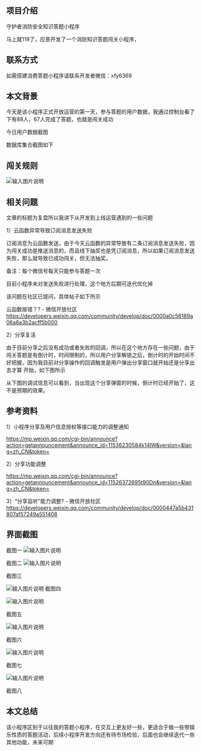 ## 项目介绍
守护者消防安全知识答题小程序

马上就119了，应景开发了一个消防知识答题闯关小程序，

## 联系方式

如需搭建消费答题小程序请联系开发者微信：xfy6369

## 本文背景
今天是该小程序正式开放运营的第一天，参与答题的用户数据，我通过控制台看了下有88人，67人完成了答题，也就是闯关成功

今日用户数据截图



数据库集合截图如下



## 闯关规则

![输入图片说明](https://images.gitee.com/uploads/images/2020/1107/142244_3117686b_1307964.png "屏幕截图.png")


## 相关问题
文章的标题为复盘所以我讲下从开发到上线运营遇到的一些问题

1）云函数异常导致订阅消息发送失败

订阅消息为云函数发送，由于今天云函数的异常导致有二条订阅消息发送失败，因为闯关成功是推送消息的，而且线下抽奖也是凭订阅消息，所以如果订阅消息发送失败，那么就导致已成功闯关，但无法抽奖。

备注：每个微信号每天只能参与答题一次

目前小程序未对发送失败进行处理，这个地方后期可迭代优化掉

该问题在社区已提问，具体帖子如下所示

云函数报错？? - 微信开放社区 https://developers.weixin.qq.com/community/develop/doc/0000a0c56189a06a6a3b2acff5b000

2）分享复活

由于目前分享之后没有成功或者失败的回调，所以在这个地方存在一些问题，由于闯关答题是有倒计时，时间限制的，所以用户分享解锁之后，倒计时的开始时间不好把握，因为我目前对分享操作的回调触发是用户弹出分享窗口就开始还是分享出去才算 开始，如下图所示





从下图的调试信息可以看到，当出现这个分享弹窗的时候，倒计时已经开始了，这不是预期的效果。



 

## 参考资料
1）小程序分享及用户信息授权等接口能力的调整通知

https://mp.weixin.qq.com/cgi-bin/announce?action=getannouncement&announce_id=11536230584k14IW&version=&lang=zh_CN&token=

2）分享功能调整

https://mp.weixin.qq.com/cgi-bin/announce?action=getannouncement&announce_id=11526372695t90Dn&version=&lang=zh_CN&token=

3）“分享监听”能力调整? - 微信开放社区 https://developers.weixin.qq.com/community/develop/doc/0000447a5b431807af57249a551408

 

## 界面截图
 

截图一
 ![输入图片说明](https://images.gitee.com/uploads/images/2020/1107/142050_08c06e67_1307964.png "屏幕截图.png")


截图二
![输入图片说明](https://images.gitee.com/uploads/images/2020/1107/142124_97d3c2a2_1307964.png "屏幕截图.png")


截图三


![输入图片说明](https://images.gitee.com/uploads/images/2020/1107/142129_46e71813_1307964.png "屏幕截图.png")
截图四

![输入图片说明](https://images.gitee.com/uploads/images/2020/1107/142134_07eaefa7_1307964.png "屏幕截图.png")

截图五

![输入图片说明](https://images.gitee.com/uploads/images/2020/1107/142140_0aa99a13_1307964.png "屏幕截图.png")

截图六

![输入图片说明](https://images.gitee.com/uploads/images/2020/1107/142147_b7b0b417_1307964.png "屏幕截图.png")

截图七

![输入图片说明](https://images.gitee.com/uploads/images/2020/1107/142154_2823f68b_1307964.png "屏幕截图.png")

截图八

## 本文总结
该小程序区别于以往我的答题小程序，在交互上更友好一些，更适合于做一些带娱乐性质的答题活动，后续小程序开发方向还有待市场检验，后面也会继续迭代一些其他功能，未来可期
